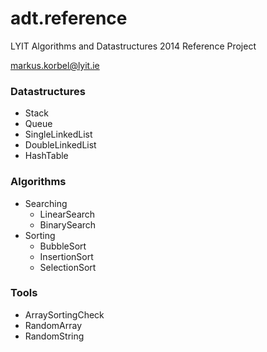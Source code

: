 # adt.reference
LYIT Algorithms and Datastructures 2014 Reference Project

markus.korbel@lyit.ie

### Datastructures
* Stack
* Queue
* SingleLinkedList
* DoubleLinkedList
* HashTable
	
### Algorithms
* Searching
  * LinearSearch
  * BinarySearch
* Sorting
  * BubbleSort
  * InsertionSort
  * SelectionSort
	
### Tools
* ArraySortingCheck
* RandomArray
* RandomString
